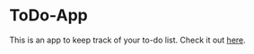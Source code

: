 # ToDo-App
This is an app to keep track of your to-do list.
Check it out [here](https://arjita-basu.github.io/ToDo-App/).
